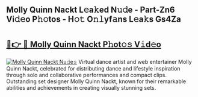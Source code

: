 ## Molly Quinn Nackt L𝚎a𝚔ed N𝚞𝚍e - Part-Zn6 Vi𝚍𝚎o P𝚑𝚘tos - H𝚘𝚝 O𝚗𝚕yf𝚊ns L𝚎a𝚔s Gs4Za

# <h2><a href="http://kf3laf.oniu.top/?m=Molly+Quinn+Nackt">🔗👉 🔴 Molly Quinn Nackt P𝚑ot𝚘𝚜 V𝚒d𝚎o</a></h2>

[![Molly Quinn Nackt Nu𝚍e𝚜](https://i.imgur.com/0qMVB7G.gif)](http://kf3laf.oniu.top/?m=Molly+Quinn+Nackt)
Virtual dance artist and web entertainer Molly Quinn Nackt, celebrated for distributing dance and lifestyle inspiration through solo and collaborative performances and compact clips. Outstanding set designer Molly Quinn Nackt, known for their remarkable abilities and achievements in creating visually stunning sets.  
